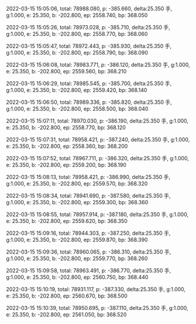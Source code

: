 2022-03-15 15:05:06, total: 78988.080, p: -385.660, delta:25.350 手, g:1.000, e: 25.350, b: -202.800, ep: 2558.740, bp: 368.050

2022-03-15 15:05:26, total: 78973.028, p: -385.710, delta:25.350 手, g:1.000, e: 25.350, b: -202.800, ep: 2558.770, bp: 368.060

2022-03-15 15:05:47, total: 78972.443, p: -385.930, delta:25.350 手, g:1.000, e: 25.350, b: -202.800, ep: 2558.790, bp: 368.090

2022-03-15 15:06:08, total: 78983.771, p: -386.120, delta:25.350 手, g:1.000, e: 25.350, b: -202.800, ep: 2559.560, bp: 368.210

2022-03-15 15:06:29, total: 78985.545, p: -385.700, delta:25.350 手, g:1.000, e: 25.350, b: -202.800, ep: 2559.420, bp: 368.140

2022-03-15 15:06:50, total: 78989.336, p: -385.820, delta:25.350 手, g:1.000, e: 25.350, b: -202.800, ep: 2558.500, bp: 368.040

2022-03-15 15:07:11, total: 78970.030, p: -386.190, delta:25.350 手, g:1.000, e: 25.350, b: -202.800, ep: 2558.770, bp: 368.120

2022-03-15 15:07:31, total: 78958.421, p: -387.240, delta:25.350 手, g:1.000, e: 25.350, b: -202.800, ep: 2558.360, bp: 368.200

2022-03-15 15:07:52, total: 78967.711, p: -386.320, delta:25.350 手, g:1.000, e: 25.350, b: -202.800, ep: 2559.200, bp: 368.190

2022-03-15 15:08:13, total: 78958.421, p: -386.990, delta:25.350 手, g:1.000, e: 25.350, b: -202.800, ep: 2559.570, bp: 368.320

2022-03-15 15:08:34, total: 78941.690, p: -387.580, delta:25.350 手, g:1.000, e: 25.350, b: -202.800, ep: 2559.300, bp: 368.360

2022-03-15 15:08:55, total: 78957.914, p: -387.180, delta:25.350 手, g:1.000, e: 25.350, b: -202.800, ep: 2559.620, bp: 368.350

2022-03-15 15:09:16, total: 78944.303, p: -387.250, delta:25.350 手, g:1.000, e: 25.350, b: -202.800, ep: 2559.870, bp: 368.390

2022-03-15 15:09:36, total: 78960.065, p: -386.310, delta:25.350 手, g:1.000, e: 25.350, b: -202.800, ep: 2559.770, bp: 368.260

2022-03-15 15:09:58, total: 78963.491, p: -386.770, delta:25.350 手, g:1.000, e: 25.350, b: -202.800, ep: 2560.750, bp: 368.440

2022-03-15 15:10:19, total: 78931.117, p: -387.330, delta:25.350 手, g:1.000, e: 25.350, b: -202.800, ep: 2560.670, bp: 368.500

2022-03-15 15:10:39, total: 78950.695, p: -387.110, delta:25.350 手, g:1.000, e: 25.350, b: -202.800, ep: 2561.050, bp: 368.520